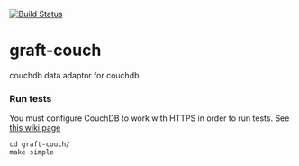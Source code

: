 [![Build Status](https://travis-ci.org/ONCHoldings/graft-couch.png)](https://travis-ci.org/ONCHoldings/graft-couch)

graft-couch
===========

couchdb data adaptor for couchdb

### Run tests

You must configure CouchDB to work with HTTPS in order to run tests.
See [this wiki page](http://wiki.apache.org/couchdb/How_to_enable_SSL)

    cd graft-couch/
    make simple

